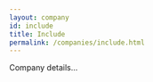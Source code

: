 ```yaml
---
layout: company
id: include
title: Include
permalink: /companies/include.html
---
```


Company details...